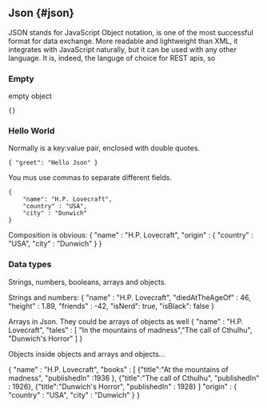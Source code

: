 ## Json {#json}
JSON stands for JavaScript Object notation, is one of the most successful format for data exchange. More readable and lightweight than XML, it integrates with JavaScript naturally, but it can be used with any other language. It is, indeed, the languge of choice for REST apis, so

### Empty
empty object
```
{}
```
### Hello World
Normally is a key:value pair, enclosed with double quotes.
```
{ "greet": "Hello Json" }
```
You mus use commas to separate different fields.
```
{ 
    "name": "H.P. Lovecraft",
    "country" : "USA",
    "city" : "Dunwich" 
}
```
Composition is obvious:
{
    "name" : "H.P. Lovecraft",
    "origin" : {
        "country" : "USA",
        "city" : "Dunwich" 
    }
}

### Data types
Strings, numbers, booleans, arrays and objects.

Strings and numbers:
{
    "name" : "H.P. Lovecraft",
    "diedAtTheAgeOf" : 46,
    "height" : 1.89,
    "friends" : -42,
    "isNerd": true,
    "isBlack": false
}

Arrays in Json. They could be arrays of objects as well
{
       "name" : "H.P. Lovecraft",
       "tales" : [ "In the mountains of madness","The call of Cthulhu", "Dunwich's Horror" ]
}

Objects inside objects and arrays and objects...

{
       "name" : "H.P. Lovecraft",
       "books" : [ 
                    {"title":"At the mountains of madness", "publishedIn" :1936 },
                    {"title":"The call of Cthulhu", "publishedIn" : 1926}, 
                    {"title":"Dunwich's Horror", "publishedIn" : 1928} 
                ]
            "origin" : {
        "country" : "USA",
        "city" : "Dunwich" 
    } 
}

